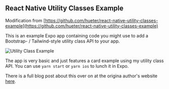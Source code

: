 ## React Native Utility Classes Example

Modification from [https://github.com/hueter/react-native-utility-classes-example](https://github.com/hueter/react-native-utility-classes-example)

This is an example Expo app containing code you might use to add a Bootstrap- / Tailwind-style utility class API to your app.

![Utility Class Example](https://michaelhueter.com/static/59e73226a971d73e5f3d2bd69be54ad6/b6aad/type_safe_util_prop_dark_2.webp)

The app is very basic and just features a card example using my utility class API. You can use `yarn start` or `yarn ios` to lunch it in Expo.

There is a full blog post about this over on at the origina author's website [here](https://michaelhueter.com/coding/blog/react-native-utility-classes).
